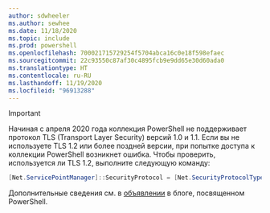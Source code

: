 ```yaml
---
author: sdwheeler
ms.author: sewhee
ms.date: 11/18/2020
ms.topic: include
ms.prod: powershell
ms.openlocfilehash: 700021715729254f5704abca16c0e18f598efaec
ms.sourcegitcommit: 22c93550c87af30c4895fcb9e9dd65e30d60ada0
ms.translationtype: HT
ms.contentlocale: ru-RU
ms.lasthandoff: 11/19/2020
ms.locfileid: "96913288"
---
```

> [!IMPORTANT]
> Начиная с апреля 2020 года коллекция PowerShell не поддерживает протокол TLS (Transport Layer Security) версий 1.0 и 1.1. Если вы не используете TLS 1.2 или более поздней версии, при попытке доступа к коллекции PowerShell возникнет ошибка. Чтобы проверить, используется ли TLS 1.2, выполните следующую команду:
>
> ```powershell
> [Net.ServicePointManager]::SecurityProtocol = [Net.SecurityProtocolType]::Tls12
> ```
>
> Дополнительные сведения см. в [объявлении](https://devblogs.microsoft.com/powershell/powershell-gallery-tls-support/) в блоге, посвященном PowerShell.
